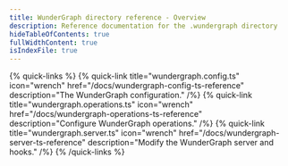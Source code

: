 ```yaml
---
title: WunderGraph directory reference - Overview
description: Reference documentation for the .wundergraph directory
hideTableOfContents: true
fullWidthContent: true
isIndexFile: true
---
```


{% quick-links %}
{% quick-link title="wundergraph.config.ts" icon="wrench" href="/docs/wundergraph-config-ts-reference" description="The WunderGraph configuration." /%}
{% quick-link title="wundergraph.operations.ts" icon="wrench" href="/docs/wundergraph-operations-ts-reference" description="Configure WunderGraph operations." /%}
{% quick-link title="wundergraph.server.ts" icon="wrench" href="/docs/wundergraph-server-ts-reference" description="Modify the WunderGraph server and hooks." /%}
{% /quick-links %}
